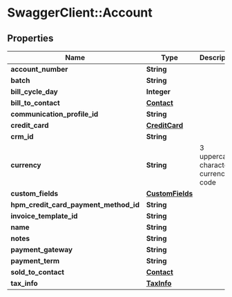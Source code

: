# SwaggerClient::Account

## Properties
Name | Type | Description | Notes
------------ | ------------- | ------------- | -------------
**account_number** | **String** |  | [optional] 
**batch** | **String** |  | [optional] 
**bill_cycle_day** | **Integer** |  | 
**bill_to_contact** | [**Contact**](Contact.md) |  | 
**communication_profile_id** | **String** |  | [optional] 
**credit_card** | [**CreditCard**](CreditCard.md) |  | [optional] 
**crm_id** | **String** |  | [optional] 
**currency** | **String** | 3 uppercase character currency code | 
**custom_fields** | [**CustomFields**](CustomFields.md) |  | [optional] 
**hpm_credit_card_payment_method_id** | **String** |  | [optional] 
**invoice_template_id** | **String** |  | [optional] 
**name** | **String** |  | 
**notes** | **String** |  | [optional] 
**payment_gateway** | **String** |  | [optional] 
**payment_term** | **String** |  | [optional] 
**sold_to_contact** | [**Contact**](Contact.md) |  | [optional] 
**tax_info** | [**TaxInfo**](TaxInfo.md) |  | [optional] 


